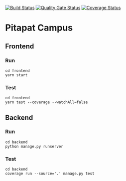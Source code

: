 [![Build Status](https://app.travis-ci.com/swsnu/swppfall2022-team3.svg?branch=main)](https://app.travis-ci.com/swsnu/swppfall2022-team3)
[![Quality Gate Status](https://sonarcloud.io/api/project_badges/measure?project=swsnu_swppfall2022-team3&metric=alert_status)](https://sonarcloud.io/dashboard?id=swsnu_swppfall2022-team3)
[![Coverage Status](https://coveralls.io/repos/github/swsnu/swppfall2022-team3/badge.svg?branch=main&kill_cache=1)](https://coveralls.io/github/swsnu/swppfall2022-team3?branch=main)

# Pitapat Campus

## Frontend

### Run

```shell
cd frontend
yarn start
```

### Test

```shell
cd frontend
yarn test --coverage --watchAll=false
```

## Backend

### Run

```shell
cd backend
python manage.py runserver
```

### Test

```shell
cd backend
coverage run --source='.' manage.py test
```

